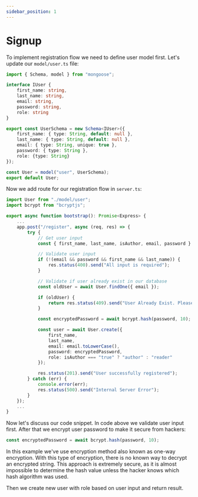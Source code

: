 ```yaml
---
sidebar_position: 1
---
```


# Signup
To implement registration flow we need to define user model first. Let's update our `model/user.ts` file:

```ts
import { Schema, model } from "mongoose";

interface IUser {
    first_name: string,
    last_name: string,
    email: string,
    password: string,
    role: string
}

export const UserSchema = new Schema<IUser>({
    first_name: { type: String, default: null },
    last_name: { type: String, default: null },
    email: { type: String, unique: true },
    password: { type: String },
    role: {type: String}
});

const User = model("user", UserSchema);
export default User;
```

Now we add route for our registration flow in `server.ts`:
```ts
import User from "./model/user";
import bcrypt from "bcryptjs";

export async function bootstrap(): Promise<Express> {
    ...
    app.post("/register", async (req, res) => {
        try {
            // Get user input
            const { first_name, last_name, isAuthor, email, password } = req.body;

            // Validate user input
            if (!(email && password && first_name && last_name)) {
                res.status(400).send("All input is required");
            }

            // Validate if user already exist in our database
            const oldUser = await User.findOne({ email });

            if (oldUser) {
                return res.status(409).send("User Already Exist. Please Login");
            }

            const encryptedPassword = await bcrypt.hash(password, 10);

            const user = await User.create({
                first_name,
                last_name,
                email: email.toLowerCase(),
                password: encryptedPassword,
                role: isAuthor === "true" ? "author" : "reader"
            });

            res.status(201).send("User successfully registered");
        } catch (err) {
            console.error(err);
            res.status(500).send("Internal Server Error");
        }
    });
    ...
}
```

Now let's discuss our code snippet. In code above we validate user input first. After that we encrypt user password to make it secure from hackers:

```ts
const encryptedPassword = await bcrypt.hash(password, 10);
```

In this example we've use encryption method also known as one-way encryption. With this type of encryption, there is no known way to decrypt an encrypted string. This approach is extremely secure, as it is almost impossible to determine the hash value unless the hacker knows which hash algorithm was used.

Then we create new user with role based on user input and return result.
